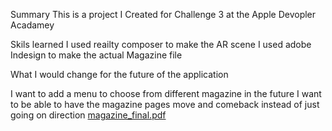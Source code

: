 Summary
This is a project I Created for Challenge 3 at the Apple Devopler Acadamey

Skils learned
I used reailty composer to make the AR scene 
I used adobe Indesign to make the actual Magazine file 


What I would change for the future of the application

I want to add a menu to choose from different magazine in the future
I want to be able to have the magazine pages move and comeback instead of just going on direction
[magazine_final.pdf](https://github.com/dfitzpatrick13/test-app/files/10395889/magazine_final.pdf)
